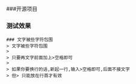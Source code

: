 ###开源项目


### 测试效果
	### 文字被些字符包围
	> 文字被些字符包围
	>
	> 只要再文字前面加上>空格即可
	>
	> 如果你要换行的话,新起一行,输入>空格即可,后面不接文字
	> 但> 只能放在行首才有效
